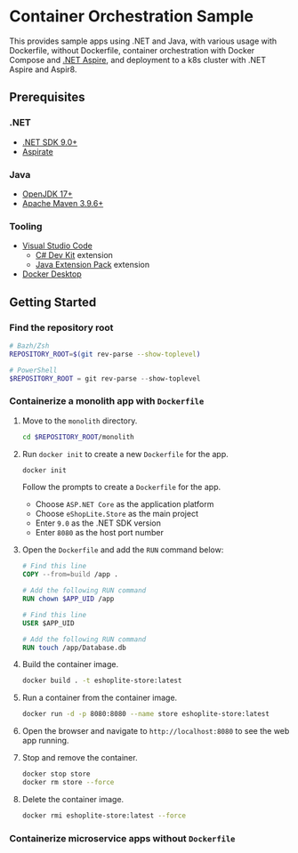 # Container Orchestration Sample

This provides sample apps using .NET and Java, with various usage with Dockerfile, without Dockerfile, container orchestration with Docker Compose and [.NET Aspire](https://aka.ms/dotnet-aspire), and deployment to a k8s cluster with .NET Aspire and Aspir8.

## Prerequisites

### .NET

- [.NET SDK 9.0+](https://dotnet.microsoft.com/download/dotnet/9.0?WT.mc_id=dotnet-144884-juyoo)
- [Aspirate](https://github.com/prom3theu5/aspirational-manifests)

### Java

- [OpenJDK 17+](https://learn.microsoft.com/java/openjdk/download?WT.mc_id=dotnet-144884-juyoo)
- [Apache Maven 3.9.6+](https://maven.apache.org/download.cgi)

### Tooling

- [Visual Studio Code](https://code.visualstudio.com/?WT.mc_id=dotnet-144884-juyoo)
  - [C# Dev Kit](https://marketplace.visualstudio.com/items?itemName=ms-dotnettools.csdevkit&WT.mc_id=dotnet-144884-juyoo) extension
  - [Java Extension Pack](https://marketplace.visualstudio.com/items?itemName=vscjava.vscode-java-pack&WT.mc_id=dotnet-144884-juyoo) extension
- [Docker Desktop](https://www.docker.com/products/docker-desktop)

## Getting Started

### Find the repository root

```bash
# Bazh/Zsh
REPOSITORY_ROOT=$(git rev-parse --show-toplevel)
```

```powershell
# PowerShell
$REPOSITORY_ROOT = git rev-parse --show-toplevel
```

### Containerize a monolith app with `Dockerfile`

1. Move to the `monolith` directory.

    ```bash
    cd $REPOSITORY_ROOT/monolith
    ```

1. Run `docker init` to create a new `Dockerfile` for the app.

    ```bash
    docker init
    ```

   Follow the prompts to create a `Dockerfile` for the app.

   - Choose `ASP.NET Core` as the application platform
   - Choose `eShopLite.Store` as the main project
   - Enter `9.0` as the .NET SDK version
   - Enter `8080` as the host port number

1. Open the `Dockerfile` and add the `RUN` command below:

    ```dockerfile
    # Find this line
    COPY --from=build /app .

    # Add the following RUN command
    RUN chown $APP_UID /app
    ```

    ```dockerfile
    # Find this line
    USER $APP_UID
    
    # Add the following RUN command
    RUN touch /app/Database.db
    ```

1. Build the container image.

    ```bash
    docker build . -t eshoplite-store:latest
    ```

1. Run a container from the container image.

    ```bash
    docker run -d -p 8080:8080 --name store eshoplite-store:latest
    ```

1. Open the browser and navigate to `http://localhost:8080` to see the web app running.

1. Stop and remove the container.

    ```bash
    docker stop store
    docker rm store --force
    ```

1. Delete the container image.

    ```bash
    docker rmi eshoplite-store:latest --force
    ```

### Containerize microservice apps without `Dockerfile`

